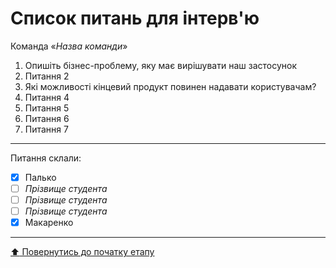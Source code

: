 # Список питань для інтерв'ю
Команда «*Назва команди*»

1. Опишіть бізнес-проблему, яку має вирішувати наш застосунок
2. Питання 2
3. Які можливості кінцевий продукт повинен надавати користувачам?
4. Питання 4
5. Питання 5
6. Питання 6
7. Питання 7

---
Питання склали:			

- [x] Палько
- [ ] *Прізвище студента*
- [ ] *Прізвище студента*
- [ ] *Прізвище студента*
- [x] Макаренко

---
[:arrow_up: Повернутись до початку етапу](/docs/1.Envisioning/README.md)
